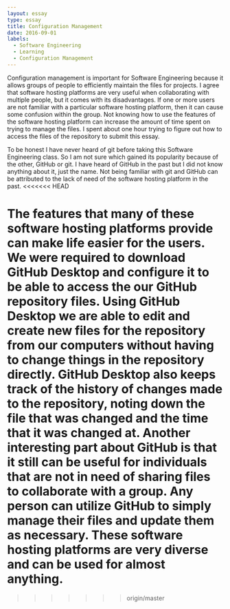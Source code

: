 ```yaml
---
layout: essay
type: essay
title: Configuration Management
date: 2016-09-01
labels:
  - Software Engineering
  - Learning
  - Configuration Management
---
```


Configuration management is important for Software Engineering because it allows groups of people to efficiently maintain the files for projects.  I agree that software hosting platforms are very useful when collaborating with multiple people, but it comes with its disadvantages.  If one or more users are not familiar with a particular software hosting platform, then it can cause some confusion within the group.  Not knowing how to use the features of the software hosting platform can increase the amount of time spent on trying to manage the files.  I spent about one hour trying to figure out how to access the files of the repository to submit this essay.  

To be honest I have never heard of git before taking this Software Engineering class.  So I am not sure which gained its popularity because of the other, GitHub or git.  I have heard of GitHub in the past but I did not know anything about it, just the name.  Not being familiar with git and GitHub can be attributed to the lack of need of the software hosting platform in the past.
<<<<<<< HEAD

The features that many of these software hosting platforms provide can make life easier for the users.  We were required to download GitHub Desktop and configure it to be able to access the our GitHub repository files.  Using GitHub Desktop we are able to edit and create new files for the repository from our computers without having to change things in the repository directly.  GitHub Desktop also keeps track of the history of changes made to the repository, noting down the file that was changed and the time that it was changed at.  Another interesting part about GitHub is that it still can be useful for individuals that are not in need of sharing files to collaborate with a group.  Any person can utilize GitHub to simply manage their files and update them as necessary.  These software hosting platforms are very diverse and can be used for almost anything.
=======
>>>>>>> origin/master
